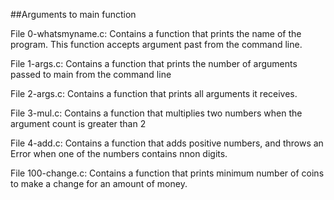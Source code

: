 ##Arguments to main function

File 0-whatsmyname.c: Contains a function that prints the name of the program. This function accepts argument past from the command line.

File 1-args.c: Contains a function that prints the number of arguments passed to main from the command line

File 2-args.c: Contains a function that prints all arguments it receives.

File 3-mul.c: Contains a function that multiplies two numbers when the argument count is greater than 2

File 4-add.c: Contains a function that adds positive numbers, and throws an Error when one of the numbers contains nnon digits.

File 100-change.c: Contains a function that prints minimum number of coins to make a change for an amount of money.
